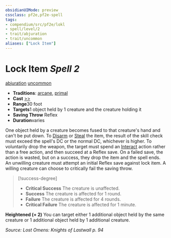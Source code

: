 ```yaml
---
obsidianUIMode: preview
cssclass: pf2e,pf2e-spell
tags:
- compendium/src/pf2e/lokl
- spell/level/2
- trait/abjuration
- trait/uncommon
aliases: ["Lock Item"]
---
```

# Lock Item *Spell 2*   
[abjuration](../../Rules/traits/abjuration.md)  [uncommon](../../Rules/traits/uncommon.md)  

- **Traditions**: [arcane](../../Rules/traits/arcane.md), [primal](../../Rules/traits/primal.md)
- **Cast** [>>](../../Rules/core-rulebook/chapter-9-playing-the-game.md#Actions "Two-Action") 
- **Range**30 foot
- **Targets**1 object held by 1 creature and the creature holding it
- **Saving Throw** Reflex
- **Duration**varies

One object held by a creature becomes fused to that creature's hand and can't be put down. To [Disarm](../../Rules/actions/disarm.md) or [Steal](../../Rules/actions/steal.md) the item, the result of the skill check must exceed the spell's DC or the normal DC, whichever is higher. To voluntarily drop the weapon, the target must spend an [Interact](../../Rules/actions/interact.md) action rather than a free action, and then succeed at a Reflex save. On a failed save, the action is wasted, but on a success, they drop the item and the spell ends. An unwilling creature must attempt an initial Reflex save against lock item. A willing creature can choose to critically fail the saving throw.

> [!success-degree] 
> - **Critical Success** The creature is unaffected.
> - **Success** The creature is affected for 1 round.
> - **Failure** The creature is affected for 4 rounds.
> - **Critical Failure** The creature is affected for 1 minute.

**Heightened (+ 2)** You can target either 1 additional object held by the same creature or 1 additional object held by 1 additional creature.

*Source: Lost Omens: Knights of Lastwall p. 94*